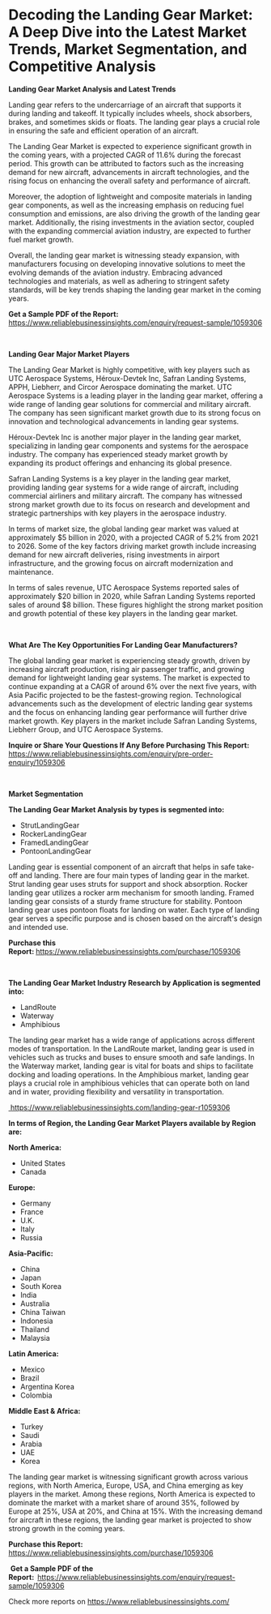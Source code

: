 <p><h1>Decoding the Landing Gear Market: A Deep Dive into the Latest Market Trends, Market Segmentation, and Competitive Analysis</h1></p><p><strong>Landing Gear Market Analysis and Latest Trends</strong></p>
<p><p>Landing gear refers to the undercarriage of an aircraft that supports it during landing and takeoff. It typically includes wheels, shock absorbers, brakes, and sometimes skids or floats. The landing gear plays a crucial role in ensuring the safe and efficient operation of an aircraft.</p><p>The Landing Gear Market is expected to experience significant growth in the coming years, with a projected CAGR of 11.6% during the forecast period. This growth can be attributed to factors such as the increasing demand for new aircraft, advancements in aircraft technologies, and the rising focus on enhancing the overall safety and performance of aircraft.</p><p>Moreover, the adoption of lightweight and composite materials in landing gear components, as well as the increasing emphasis on reducing fuel consumption and emissions, are also driving the growth of the landing gear market. Additionally, the rising investments in the aviation sector, coupled with the expanding commercial aviation industry, are expected to further fuel market growth.</p><p>Overall, the landing gear market is witnessing steady expansion, with manufacturers focusing on developing innovative solutions to meet the evolving demands of the aviation industry. Embracing advanced technologies and materials, as well as adhering to stringent safety standards, will be key trends shaping the landing gear market in the coming years.</p></p>
<p><strong>Get a Sample PDF of the Report:&nbsp;</strong> <a href="https://www.reliablebusinessinsights.com/enquiry/request-sample/1059306">https://www.reliablebusinessinsights.com/enquiry/request-sample/1059306</a></p>
<p>&nbsp;</p>
<p><strong>Landing Gear Major Market Players</strong></p>
<p><p>The Landing Gear Market is highly competitive, with key players such as UTC Aerospace Systems, Héroux-Devtek Inc, Safran Landing Systems, APPH, Liebherr, and Circor Aerospace dominating the market. UTC Aerospace Systems is a leading player in the landing gear market, offering a wide range of landing gear solutions for commercial and military aircraft. The company has seen significant market growth due to its strong focus on innovation and technological advancements in landing gear systems.</p><p>Héroux-Devtek Inc is another major player in the landing gear market, specializing in landing gear components and systems for the aerospace industry. The company has experienced steady market growth by expanding its product offerings and enhancing its global presence.</p><p>Safran Landing Systems is a key player in the landing gear market, providing landing gear systems for a wide range of aircraft, including commercial airliners and military aircraft. The company has witnessed strong market growth due to its focus on research and development and strategic partnerships with key players in the aerospace industry.</p><p>In terms of market size, the global landing gear market was valued at approximately $5 billion in 2020, with a projected CAGR of 5.2% from 2021 to 2026. Some of the key factors driving market growth include increasing demand for new aircraft deliveries, rising investments in airport infrastructure, and the growing focus on aircraft modernization and maintenance.</p><p>In terms of sales revenue, UTC Aerospace Systems reported sales of approximately $20 billion in 2020, while Safran Landing Systems reported sales of around $8 billion. These figures highlight the strong market position and growth potential of these key players in the landing gear market.</p></p>
<p>&nbsp;</p>
<p><strong>What Are The Key Opportunities For Landing Gear Manufacturers?</strong></p>
<p><p>The global landing gear market is experiencing steady growth, driven by increasing aircraft production, rising air passenger traffic, and growing demand for lightweight landing gear systems. The market is expected to continue expanding at a CAGR of around 6% over the next five years, with Asia Pacific projected to be the fastest-growing region. Technological advancements such as the development of electric landing gear systems and the focus on enhancing landing gear performance will further drive market growth. Key players in the market include Safran Landing Systems, Liebherr Group, and UTC Aerospace Systems.</p></p>
<p><strong>Inquire or Share Your Questions If Any Before Purchasing This Report:</strong> <a href="https://www.reliablebusinessinsights.com/enquiry/pre-order-enquiry/1059306">https://www.reliablebusinessinsights.com/enquiry/pre-order-enquiry/1059306</a></p>
<p>&nbsp;</p>
<p><strong>Market Segmentation</strong></p>
<p><strong>The Landing Gear Market Analysis by types is segmented into:</strong></p>
<p><ul><li>StrutLandingGear</li><li>RockerLandingGear</li><li>FramedLandingGear</li><li>PontoonLandingGear</li></ul></p>
<p><p>Landing gear is essential component of an aircraft that helps in safe take-off and landing. There are four main types of landing gear in the market. Strut landing gear uses struts for support and shock absorption. Rocker landing gear utilizes a rocker arm mechanism for smooth landing. Framed landing gear consists of a sturdy frame structure for stability. Pontoon landing gear uses pontoon floats for landing on water. Each type of landing gear serves a specific purpose and is chosen based on the aircraft's design and intended use.</p></p>
<p><strong>Purchase this Report:&nbsp;</strong><a href="https://www.reliablebusinessinsights.com/purchase/1059306">https://www.reliablebusinessinsights.com/purchase/1059306</a></p>
<p>&nbsp;</p>
<p><strong>The Landing Gear Market Industry Research by Application is segmented into:</strong></p>
<p><ul><li>LandRoute</li><li>Waterway</li><li>Amphibious</li></ul></p>
<p><p>The landing gear market has a wide range of applications across different modes of transportation. In the LandRoute market, landing gear is used in vehicles such as trucks and buses to ensure smooth and safe landings. In the Waterway market, landing gear is vital for boats and ships to facilitate docking and loading operations. In the Amphibious market, landing gear plays a crucial role in amphibious vehicles that can operate both on land and in water, providing flexibility and versatility in transportation.</p></p>
<p><a href="https://www.reliablebusinessinsights.com/landing-gear-r1059306">&nbsp;https://www.reliablebusinessinsights.com/landing-gear-r1059306</a></p>
<p><strong>In terms of Region, the Landing Gear Market Players available by Region are:</strong></p>
<p>
    <p> <strong> North America: </strong>
        <ul>
            <li>United States</li>
            <li>Canada</li>
        </ul>
        </p> 
    <p> <strong> Europe: </strong>
        <ul>
            <li>Germany</li>
            <li>France</li>
            <li>U.K.</li>
            <li>Italy</li>
            <li>Russia</li>
        </ul>
        </p> 
    <p> <strong> Asia-Pacific: </strong>
        <ul>
            <li>China</li>
            <li>Japan</li>
            <li>South Korea</li>
            <li>India</li>
            <li>Australia</li>
            <li>China Taiwan</li>
            <li>Indonesia</li>
            <li>Thailand</li>
            <li>Malaysia</li>
        </ul>
        </p> 
    <p> <strong> Latin America: </strong>
        <ul>
            <li>Mexico</li>
            <li>Brazil</li>
            <li>Argentina Korea</li>
            <li>Colombia</li>
        </ul>
        </p> 
    <p> <strong> Middle East & Africa: </strong>
        <ul>
            <li>Turkey</li>
            <li>Saudi</li>
            <li>Arabia</li>
            <li>UAE</li>
            <li>Korea</li>
        </ul>
    </p>
    </p>
<p><p>The landing gear market is witnessing significant growth across various regions, with North America, Europe, USA, and China emerging as key players in the market. Among these regions, North America is expected to dominate the market with a market share of around 35%, followed by Europe at 25%, USA at 20%, and China at 15%. With the increasing demand for aircraft in these regions, the landing gear market is projected to show strong growth in the coming years.</p></p>
<p><strong>Purchase this Report: </strong><a href="https://www.reliablebusinessinsights.com/purchase/1059306">https://www.reliablebusinessinsights.com/purchase/1059306</a></p>
<p>&nbsp;<strong>Get a Sample PDF of the Report:&nbsp;&nbsp;</strong><a href="https://www.reliablebusinessinsights.com/enquiry/request-sample/1059306">https://www.reliablebusinessinsights.com/enquiry/request-sample/1059306</a></p>
<p><strong></strong></p>
<p>Check more reports on <a href="https://www.reliablebusinessinsights.com/">https://www.reliablebusinessinsights.com/</a></p>
